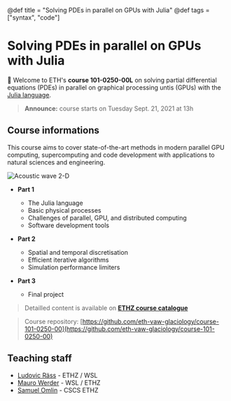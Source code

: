 @def title = "Solving PDEs in parallel on GPUs with Julia"
@def tags = ["syntax", "code"]

# Solving PDEs in parallel on GPUs with Julia

🎉 Welcome to ETH's **course 101-0250-00L** on solving partial differential equations (PDEs) in parallel on graphical processing untis (GPUs) with the [Julia language](http://www.julialang.org/).

> **Announce:** course starts on Tuesday Sept. 21, 2021 at 13h

## Course informations
This course aims to cover state-of-the-art methods in modern parallel GPU computing, supercomputing and code development with applications to natural sciences and engineering.

![Acoustic wave 2-D](/assets/acoustic2D.gif)

- **Part 1**
  - The Julia language
  - Basic physical processes
  - Challenges of parallel, GPU, and distributed computing
  - Software development tools

- **Part 2**
  - Spatial and temporal discretisation
  - Efficient iterative algorithms
  - Simulation performance limiters

- **Part 3**
  - Final project

> Detailled content is available on [**ETHZ course catalogue**](http://www.vvz.ethz.ch/Vorlesungsverzeichnis/lerneinheit.view?semkez=2021W&ansicht=KATALOGDATEN&lerneinheitId=155538&lang=en)

> Course repository: [https://github.com/eth-vaw-glaciology/course-101-0250-00](https://github.com/eth-vaw-glaciology/course-101-0250-00)


## Teaching staff
- [Ludovic Räss](https://vaw.ethz.ch/en/people/person-detail.MjcwOTYw.TGlzdC8xOTYxLDE1MTczNjI1ODA=.html) - ETHZ / WSL
- [Mauro Werder](https://vaw.ethz.ch/en/personen/person-detail.html?persid=124402) - WSL / ETHZ
- [Samuel Omlin](https://www.cscs.ch/about/staff/) - CSCS ETHZ

